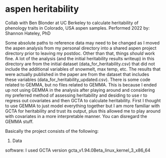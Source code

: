 # aspen heritability

Collab with Ben Blonder at UC Berkeley to calculate heritability of phenology traits in Colorado, USA aspen samples.
Performed 2022
by: Shannon Hateley, PhD

Some absolute paths to reference data may need to be changed as I moved the aspen analysis from my personal directory into a shared aspen project directory prior to leaving my postdoc. Other than that, things *should* work fine. A lot of the analysis (and the initial heritability results writeup) in this directory are from the initial dataset (data_for_heritability.csv) that did not include the additional variables of snowmelt, max temp, etc. The results that were actually published in the paper are from the dataset that includes these variables (data_for_heritability_updated.csv). There is some code related to GEMMA, but no files related to GEMMA. This is because I ended up not using GEMMA in the analysis after playing around and considering my preferred method of assessing heritability and desiding to use r to regress out covariates and then GCTA to calculate heritability. First I thought to use GEMMA to just model everything together but I am more familiar with GCTA for heritability and trust its output, plus this allowed me to play around with covariates in a more interpretable manner. You can disregard the GEMMA stuff.
 
Basically the project consists of the following:


1) Data



software: 
I used GCTA version gcta_v1.94.0Beta_linux_kernel_3_x86_64
